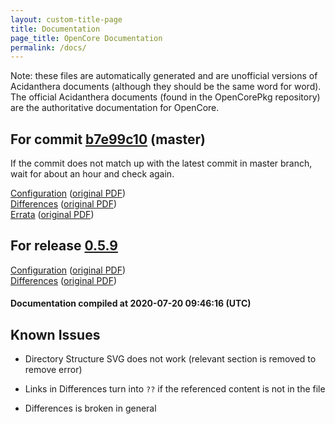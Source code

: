 ```yaml
---
layout: custom-title-page
title: Documentation
page_title: OpenCore Documentation
permalink: /docs/
---
```

Note: these files are automatically generated and are unofficial versions of Acidanthera documents (although they should be the same word for word). The official Acidanthera documents (found in the OpenCorePkg repository) are the authoritative documentation for OpenCore.

## For commit [b7e99c10](https://github.com/acidanthera/OpenCorePkg/tree/b7e99c100c442b6b94f9e76eff70f44c25ea3942) (master)

If the commit does not match up with the latest commit in master branch, wait for about an hour and check again.

[Configuration](latest/Configuration.html) ([original PDF](https://github.com/acidanthera/OpenCorePkg/blob/b7e99c100c442b6b94f9e76eff70f44c25ea3942/Docs/Configuration.pdf))
<br>
[Differences](latest/Differences.html) ([original PDF](https://github.com/acidanthera/OpenCorePkg/blob/b7e99c100c442b6b94f9e76eff70f44c25ea3942/Docs/Differences/Differences.pdf))
<br>
[Errata](latest/Errata.html) ([original PDF](https://github.com/acidanthera/OpenCorePkg/blob/b7e99c100c442b6b94f9e76eff70f44c25ea3942/Docs/Errata/Errata.pdf))

## For release [0.5.9](https://github.com/acidanthera/OpenCorePkg/tree/0.5.9)

[Configuration](release/Configuration.html) ([original PDF](https://github.com/acidanthera/OpenCorePkg/blob/0.5.9/Docs/Configuration.pdf))
<br>
[Differences](release/Differences.html) ([original PDF](https://github.com/acidanthera/OpenCorePkg/blob/0.5.9/Docs/Differences/Differences.pdf))

#### Documentation compiled at 2020-07-20 09:46:16 (UTC)

## Known Issues

* Directory Structure SVG does not work (relevant section is removed to remove error)

* Links in Differences turn into `??` if the referenced content is not in the file

* Differences is broken in general
